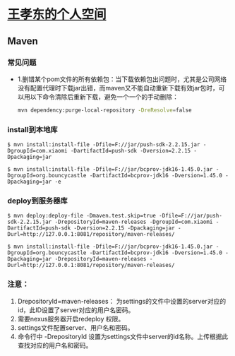 # [王孝东的个人空间](https://scm-git.github.io/)
## Maven
### 常见问题
* 1.删错某个pom文件的所有依赖包：当下载依赖包出问题时，尤其是公司网络没有配置代理时下载jar出错，而maven又不能自动重新下载有效jar包时，可以用以下命令清除后重新下载，避免一个一个的手动删除：
  ```bash
  mvn dependency:purge-local-repository -DreResolve=false
  ```

### install到本地库
```
$ mvn install:install-file -Dfile=F://jar/push-sdk-2.2.15.jar -DgroupId=com.xiaomi -DartifactId=push-sdk -Dversion=2.2.15 -Dpackaging=jar

$ mvn install:install-file -Dfile=F://jar/bcprov-jdk16-1.45.0.jar -DgroupId=org.bouncycastle -DartifactId=bcprov-jdk16 -Dversion=1.45.0 -Dpackaging=jar -e
```

### deploy到服务器库
```
$ mvn deploy:deploy-file -Dmaven.test.skip=true -Dfile=F://jar/push-sdk-2.2.15.jar -DrepositoryId=maven-releases -DgroupId=com.xiaomi -DartifactId=push-sdk -Dversion=2.2.15 -Dpackaging=jar -Durl=http://127.0.0.1:8081/repository/maven-releases/

$ mvn install:install-file -Dfile=F://jar/bcprov-jdk16-1.45.0.jar -DgroupId=org.bouncycastle -DartifactId=bcprov-jdk16 -Dversion=1.45.0 -Dpackaging=jar -DrepositoryId=maven-releases -Durl=http://127.0.0.1:8081/repository/maven-releases/
```

### 注意：
1. DrepositoryId=maven-releases： 为settings的文件中设置的server对应的id，此ID设置了server对应的用户名密码。
2. 需要nexus服务器开启redeploy 权限。
3. settings文件配置server、用户名和密码。
4. 命令行中 -DrepositoryId 设置为settings文件中server的id名称。上传根据此查找对应的用户名和密码。 
  
